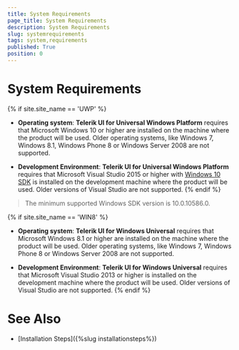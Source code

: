 ```yaml
---
title: System Requirements
page_title: System Requirements 
description: System Requirements
slug: systemrequirements
tags: system,requirements
published: True
position: 0
---
```


# System Requirements

{% if site.site_name == 'UWP' %}
* **Operating system**: **Telerik UI for Universal Windows Platform** requires that Microsoft Windows 10 or higher are installed on the machine where the product will be used. Older operating systems, like Windows 7, Windows 8.1, Windows Phone 8 or Windows Server 2008 are not supported.              

* **Development Environment**: **Telerik UI for Universal Windows Platform** requires that Microsoft Visual Studio 2015 or higher with [Windows 10 SDK](https://developer.microsoft.com/en-us/windows/downloads/windows-10-sdk/) is installed on the development machine where the product will be used. Older versions of Visual Studio are not supported.
{% endif %}

> The minimum supported Windows SDK version is 10.0.10586.0.

{% if site.site_name == 'WIN8' %}
* **Operating system**: **Telerik UI for Windows Universal** requires that Microsoft Windows 8.1 or higher are installed on the machine where the product will be used. Older operating systems, like Windows 7, Windows Phone 8 or Windows Server 2008 are not supported.              

* **Development Environment**: **Telerik UI for Windows Universal** requires that Microsoft Visual Studio 2013 or higher is installed on the development machine where the product will be used. Older versions of Visual Studio are not supported.
{% endif %}                

# See Also

 * [Installation Steps]({%slug installationsteps%})
